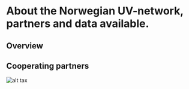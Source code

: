 # About the Norwegian UV-network, partners and data available.


## Overview

## Cooperating partners


![alt tax](https://github.com/uvnrpa/UV_Information/network_location.png)
